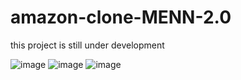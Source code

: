 # amazon-clone-MENN-2.0
this project is still under development


![image](https://github.com/EssamKonafa/amazon-clone-MENN-2.0/assets/128749610/6757562b-b939-47cf-8b58-7fb5b834c931)
![image](https://github.com/EssamKonafa/amazon-clone-MENN-2.0/assets/128749610/cf8a3029-831f-4b9a-8819-558c55e906bb)
![image](https://github.com/EssamKonafa/amazon-clone-MENN-2.0/assets/128749610/19aecfa1-9b65-4b21-88a4-317111044beb)
